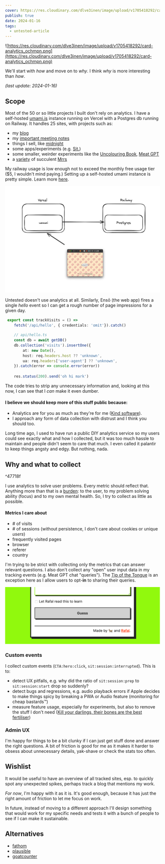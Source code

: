 ```yaml
---
cover: https://res.cloudinary.com/dlve3inen/image/upload/v1705418292/card-analytics_ochmpn.png
publish: true
date: 2024-01-16
tags:
  - untested-article
---
```

![https://res.cloudinary.com/dlve3inen/image/upload/v1705418292/card-analytics_ochmpn.png](https://res.cloudinary.com/dlve3inen/image/upload/v1705418292/card-analytics_ochmpn.png)

We'll start with *how* and move on to *why*. I think *why* is more interesting than *how*.

*(last update: 2024-01-16)*
## Scope 

Most of the 50 or so little projects I built don't rely on analytics. I have a self-hosted [umami.is](https://umami.is) instance running on Vercel with a Postgres db running on Railway. It handles 25 sites, with projects such as:
- my [blog](https://sonnet.io)
- my [important meeting notes](https://potato.horse) 
- things I sell, like [midnight](https://midnight.sonnet.io)
- some apps/experiments (e.g. [Sit.](https://sit.sonnet.io))
- some smaller, weirder experiments like the [Uncolouring Book](https://lines.potato.horse), [Meat GPT](https://meat-gpt.sonnet.io)
- a [variety](https://mrr.sonnet.io) of succulent [Mrrs](https://mrrr.vercel.app)

My railway usage is low enough not to exceed the monthly free usage tier ($5, I wouldn't mind paying.) Setting up a self-hosted umami instance is pretty simple. Learn more [here](https://umami.is/docs/install).

![1337](analytics-diagram.webp)

Untested doesn't use analytics at all. Similarly, Ensō (the web app) fires a single *hello* event so I can get a rough number of page impressions for a given day.

```ts
 export const trackVisits = () =>
    fetch('/api/hello', { credentials: 'omit'}).catch()
```

```ts
	// api/hello.ts
    const db = await getDB()
    db.collection('visits').insertOne({
        at: new Date(),
        host: req.headers.host ?? 'unknown',
        ua: req.headers['user-agent'] ?? 'unknown',
    }).catch(error => console.error(error))

    res.status(200).send('oh hi mark')
```

The code tries to strip any unnecessary information and, looking at this now, I can see that I *can* make it even dumber. 

#### I believe we should keep more of this stuff public because:

- Analytics are for you as much as they're for me ([Kind software](<../Kind software>)).
- I approach any form of data collection with distrust and I think you should too.

Long time ago, I used to have run a public DIY analytics service so my users could see exactly what and how I collected, but it was too much hassle to maintain and people didn't seem to care that much. I even called it palantir to keep things angsty and edgy. But nothing, nada.

## Why and what to collect

<span id="^47718f" class="link-marker">^47718f</span>

I use analytics to solve user problems. Every metric should reflect that. Anything more than that is a [burden](<../Data Is the New Oil>): to the user, to my problem solving ability (focus) and to my own mental health. So, I try to collect as little as possible.

#### Metrics I care about

- \# of visits
- \# of sessions (without persistence, I don't care about cookies or unique *users*)
- frequently visited pages
- browser
- referer
- country

I'm trying to be strict with collecting only the metrics that can answer relevant questions. I also don't collect any "open" user input data in my tracking events (e.g. Meat GPT chat "queries"). The [Tip of the Tongue](https://tip.potato.horse) is an exception here as I allow users to opt-**in** to sharing their queries.

 ![3365](tip-analytics-opt-in.webp)

### Custom events

I collect custom events (`CTA:hero:click`, `sit:session:interrupted`). This is to:

- detect UX pitfalls, e.g. why did the ratio of `sit:session:prep` to `sit:session:start` drop so suddenly?
- detect bugs and regressions, e.g. audio playback errors if Apple decides to make things spicy by breaking a PWA or Audio feature (monitoring for cheap bastards™)
- measure feature usage, especially for experiments, but also to remove the stuff I don't need ([Kill your darlings, their bones are the best fertiliser](<../Kill your darlings, their bones are the best fertiliser>))

### Admin UX

I'm happy for things to be a bit clunky if I can just get stuff done and answer the right questions. A bit of friction is good for me as it makes it harder to obsess about unnecessary details, yak-shave or check the stats too often. 


## Wishlist

It would be useful to have an overview of all tracked sites, esp. to quickly spot any unexpected spikes, perhaps track a blog that mentions my work. 

*For now*, I'm happy with it as it is. It's good enough, because it has just the right amount of friction to let me focus on work.

In future, instead of moving to a different approach I'll design something that would work for my specific needs and tests it with a bunch of people to see if I can make it sustainable.

## Alternatives

- [fathom](https://usefathom.com)
- [plausible](https://plausible.io)
- [goatcounter](https://www.goatcounter.com)

